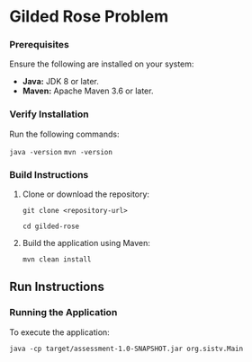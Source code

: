 # Gilded Rose Problem

### Prerequisites

Ensure the following are installed on your system:

* **Java:** JDK 8 or later.
* **Maven:** Apache Maven 3.6 or later.

### Verify Installation

Run the following commands:

`java -version`
`mvn -version`

### Build Instructions
1. Clone or download the repository:

   `git clone <repository-url>`

   `cd gilded-rose`
2. Build the application using Maven:

   `mvn clean install`

## Run Instructions

### Running the Application

To execute the application:

`java -cp target/assessment-1.0-SNAPSHOT.jar org.sistv.Main`
